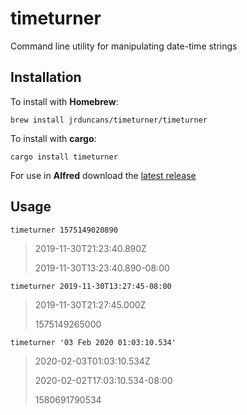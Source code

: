 # timeturner

Command line utility for manipulating date-time strings

## Installation

To install with **Homebrew**:

`brew install jrduncans/timeturner/timeturner`

To install with **cargo**:

`cargo install timeturner`

For use in **Alfred** download the [latest release](https://github.com/jrduncans/timeturner/releases/download/v1.2.1/timeturner.alfredworkflow-1.2.1.alfredworkflow)

## Usage

`timeturner 1575149020890`

> 2019-11-30T21:23:40.890Z
>
> 2019-11-30T13:23:40.890-08:00

`timeturner 2019-11-30T13:27:45-08:00`

> 2019-11-30T21:27:45.000Z
>
> 1575149265000

`timeturner '03 Feb 2020 01:03:10.534'`

> 2020-02-03T01:03:10.534Z
>
> 2020-02-02T17:03:10.534-08:00
>
> 1580691790534
